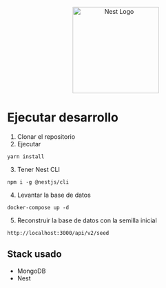 <p align="center">
  <a href="http://nestjs.com/" target="blank"><img src="https://nestjs.com/img/logo-small.svg" width="200" alt="Nest Logo" /></a>
</p>

# Ejecutar desarrollo

1. Clonar el repositorio
2. Ejecutar
```
yarn install
```
3. Tener Nest CLI
```
npm i -g @nestjs/cli
```
4. Levantar la base de datos
```
docker-compose up -d
```
5. Reconstruir la base de datos con la semilla inicial
```
http://localhost:3000/api/v2/seed
```

## Stack usado
* MongoDB
* Nest
